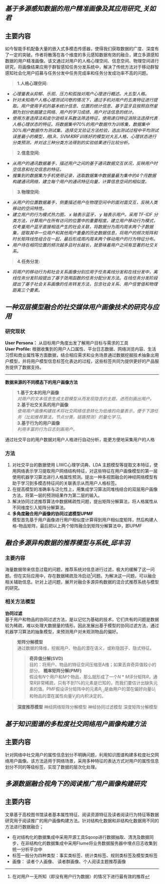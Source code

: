 ## _基于多源感知数据的用户精准画像及其应用研究_关如君_
## 主要内容  
如今智能手机配备大量的嵌入式多模态传感器，使得我们获取数据的广度、深度有了一定的突破。作者将散落在各个维度的多元感知数据有效的融合，建立多源感知数据的用户精准画像。该文通过对用户的人格心理空间、信息空间、物理空间进行研究，将画像结果应用于群智感知任务分发系统中，解决了传统方法对于移动群智感知社会化用户招募与任务分发中任务完成率和任务分发成功率不高的问题。  
> **1.人格心理空间:**  
* _心理量表从抑郁、乐观、压力和孤独对用户心理进行概述。大五型人格。_
* _针对未知用户人格心理测试问卷的情况下，通过手机对用户的五类特征进行提取。用户使用手机的基本统计信息、位置的统计信息、基于蓝牙且按照自然星期为划分依据建立网络、用户的学习成绩、用户对话信息的统计。_
* _使用方差选择法和皮尔逊相关系数法筛选特征，使用递归特征消除法选择代表人格心理状态的特征。将数据集中70%的用户数据作为训练集，数据集中30%用户数据作为测试集。选择交叉验证方法检验，选出测试过程中平均测试误差最小的模型，用LR、SVM和RF训练好的模型对大五人格、心理状态进行分类预测，并对这三种分类方法得到的实验结果进行比较分析。_
> **2.信息空间:**  
* _从用户的通讯数据着手，描述用户之间的基于通讯数据交互状况，反映用户时空信息和社交信息的特征。_
* _搜集到的数据集为手机使用记录，选取数据集中数据量最为集中的4个月数据构建通讯网络，建立每个用户的通讯特征向量，计算信息空间的相似度。_
> **3.物理空间:**  
* _从用户的位置数据着手，侧重描述用户在物理空间中的面对面交互，反映人类移动的空间特性。_
* _建立用户的行为模式热力图， x 轴表示蓝牙， y 轴表示用户。采用 TF-IDF 分类方法，计算用户在所有访问的位置中的重要程度。建立用户移动行为模式，仅考量用户蓝牙直接相连产生的社会关联，将数据分为周内周末两个子数据集，提取其中一位用户和其他用户重叠的历史数据信息，将用户的频次矩阵和时长矩阵线性组合在一起，最后形成周内周末两个移动用户的行为特征分布。_
* _用户待在相同位置的频次越多且时长越长，就意味着用户之间有显著的社交关系。_
> **4.任务分发:**  
* _将用户的移动行为和社会关系画像分别应用于任务离线分发和在线分发中，离线任务分发阶段提出了基于效用函数的任务分配分发方法。在线任务分发阶段提出了基于社会关系画像的任务转发方法，包含社会关系、用户信誉值和物理距离三个要素。_


## _一种双层模型融合的社交媒体用户画像技术的研究与应用_
### 研究现状
__User Persona：__ 从目标用户角度出发了解用户目标与需求的工具  
__User Profile:__ 根据收集到的用户人口属性、平台日志数据、网络浏览内容、生活习惯和商业属性等方面数据，结合相应需求和业务场景通过数据挖掘技术抽象出用户模型，并将用户模型信息标签化表达的过程，这些标签共同为提供更好的产品服务提供了数据支持。  
____
__数据来源的不同模态下的用户画像方法__  
> **1.基于文本的用户画像**  
_对用户的文本信息生成主题模型从而发现隐含的主题，进而刻画出用户。_
> **2.基于社交关系的用户画像**  
_使用用户画像构建技术将社交网络信息转化为低维的向量表示，便于下游任务（比如推荐算法，节点分类，链路预测）的量化学习。_  
> **3.基于行为的用户画像**  
_利用丰富的行为日志刻画用户。_  

通过社交平台的用户数据对用户人格进行自动分析，能更方便地采集用户的人格

### 方法  
1. 对社交平台的数据使用 LIWC心理学词典、LDA 主题模型等提取文本特征，使用网络表示学习提取用户网络结构特征，对这些特征在用户画像模型的第一层使用机器学习算法进行人格属性预测。提出一种多视图融合的神经网络模型有助于学习到多模态特征间的关联表示从而用户人格标签。  
2. 在提高模型的准确率与泛化性上，用集成学习算法同堆栈结合的双层用户画像方法，将第一层的预测结果作为第二层的输入。  
3. 解决协同过滤推荐算法中数据稀疏性问题，提出矩阵分解算法，将人格属性从不同维度引入矩阵分解算法。
4. **多角度融合用户画像的协同过滤模型UPMF**  
模型首先基于用户画像进行用户相似度计算得到用户相似度矩阵，然后构建人格-物品矩阵，最后把以上两个矩阵融合到矩阵分解算法中，即UPMF  
## _融合多源异构数据的推荐模型与系统_邱丰羽_
### 主要内容  
海量数据带来信息过载的问题，推荐系统对信息进行过滤，极大的缓解了这一问题。但在实际应用中，存在数据稀疏及冷启动[^冷启动]问题。为解决这一问题，可以融合相关辅助信息。针对上述问题，展开对融合多源异构数据的混合式推荐系统与模型的研究。  
### 相关方法模型
**协同过滤**  
基于用户和物品的协同过滤方法，是以记忆为基础的技术，它们共有的问题是数据较为稀疏，难以处理大数据量的情形。因此发展出基于模型的协同过滤方法，通过机器学习算法的抽象模型，来预测用户对未观测物品的偏好。  
> **矩阵分解模型**  
通过数据的降维，挖掘用户、物品的潜在语义，或称隐因子、隐式特征。
> > __奇异值分解(SVD)__  
目的：将用户、物品的特征空间压缩至A维；如果丟弃奇异值较小的部分。
> > __概率矩阵分解(PMF)__  
假设有$N$个用户和$M$个物品，那么就形成了一个$N \ast M$评分矩阵$R$，通常$R$非常稀疏，只有不到1%的元素是已知的，而我们要估计出缺失元素的值。PMF假设评分矩阵中的元素$R_{i,j}$是由用户的潜在偏好向量$U_i$和物品的潜在属性向量$V_j$的内积决定的。  

> **深度推荐模型**
  神经网络矩阵分解模型 神经协同过滤模型  深度矩阵分解模型  
    
## _基于知识图谱的多粒度社交网络用户画像构建方法_  
## 主要内容  
针对网络中社交用户的属性信息划分不明确问题，利用知识图谱构建多粒度社交网络用户画像。该方法适用于网络场景，采用多种特征的表达方式对用户的属性信息划分不同的等级标签，实现了数据的层次化处理。  

## _多源数据融合视角下的阅读推广用户画像构建研究_
## 主要内容
文章基于高校图书馆读者基本属性特征、阅读资源特征及读者阅读行为特征等数据研究用于阅读推广的用户画像构建方法。针对结构化数据和非结构化数据用不同的方法进行数据融合；
* 在对结构化的数据集成中采用开源工具Sqoop进行数据抽取、清洗及数据同步，在非结构化的数据集成中采用Flume将业务数据服务器中埋点日志收集到统一分析平台中  
* 标签一般分为四种类型：事实类标签、统计类标签、规则类标签及模型类标签  
* 画像： 读者个人画像、 读者群画像、个人阅读主题推荐画像

[^冷启动]:在对用户一无所知（即没有用户行为数据）的情况下进行最有效的推荐